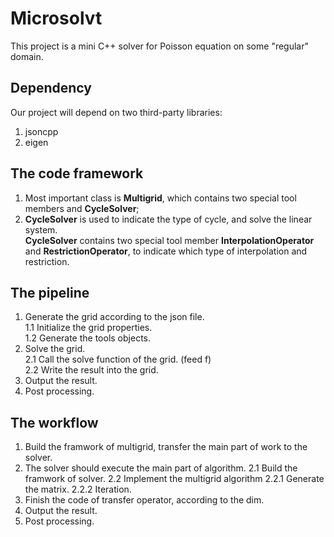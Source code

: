 # Microsolvt
This project is a mini C++ solver for Poisson equation on some "regular" domain.

## Dependency
Our project will depend on two third-party libraries:
1. jsoncpp
2. eigen


## The code framework
1. Most important class is **Multigrid<int>**, which contains two special tool members and **CycleSolver<int>**;
2. **CycleSolver<int>** is used to indicate the type of cycle, and solve the linear system.\
   **CycleSolver<int>** contains two special tool member **InterpolationOperator<int>** and **RestrictionOperator**, to indicate which type of interpolation and restriction.
  
## The pipeline
1. Generate the grid according to the json file.\
    1.1 Initialize the grid properties.\
    1.2 Generate the tools objects.
2. Solve the grid.\
    2.1 Call the solve function of the grid. (feed f)\
    2.2 Write the result into the grid.
3. Output the result.          
4. Post processing.

## The workflow
1. Build the framwork of multigrid, transfer the main part of work to the solver.
2. The solver should execute the main part of algorithm. 
    2.1 Build the framwork of solver.
    2.2 Implement the multigrid algorithm
        2.2.1 Generate the matrix.
        2.2.2 Iteration.
3. Finish the code of transfer operator, according to the dim.
4. Output the result.
5. Post processing.

